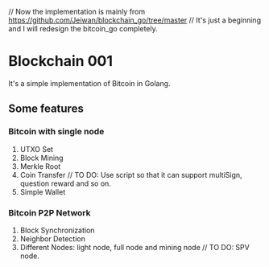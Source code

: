 // Now the implementation is mainly from https://github.com/Jeiwan/blockchain_go/tree/master
// It's just a beginning and I will redesign the bitcoin_go completely.
# Blockchain 001
It's a simple implementation of Bitcoin in Golang.

## Some features
### Bitcoin with single node
1. UTXO Set
2. Block Mining
3. Merkle Root
4. Coin Transfer // TO DO: Use script so that it can support multiSign, question reward and so on.
5. Simple Wallet

### Bitcoin P2P Network
1. Block Synchronization
2. Neighbor Detection
3. Different Nodes: light node, full node and mining node // TO DO: SPV node.

